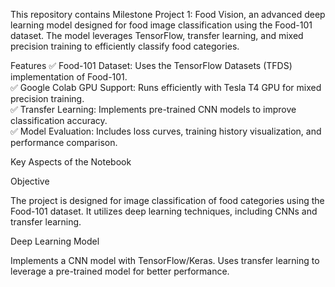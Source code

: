 This repository contains Milestone Project 1: Food Vision, an advanced deep learning model designed for food image classification using the Food-101 dataset. 
The model leverages TensorFlow, transfer learning, and mixed precision training to efficiently classify food categories.

Features
✅ Food-101 Dataset: Uses the TensorFlow Datasets (TFDS) implementation of Food-101.<br />
✅ Google Colab GPU Support: Runs efficiently with Tesla T4 GPU for mixed precision training.<br />
✅ Transfer Learning: Implements pre-trained CNN models to improve classification accuracy.<br />
✅ Model Evaluation: Includes loss curves, training history visualization, and performance comparison.<br />

Key Aspects of the Notebook

Objective

The project is designed for image classification of food categories using the Food-101 dataset.
It utilizes deep learning techniques, including CNNs and transfer learning.

Deep Learning Model

Implements a CNN model with TensorFlow/Keras.
Uses transfer learning to leverage a pre-trained model for better performance.
